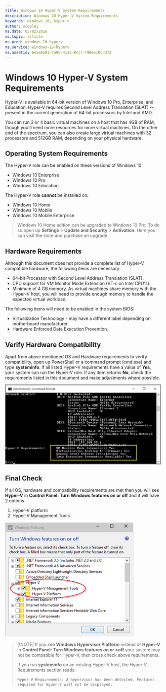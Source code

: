 ```yaml
---
title: Windows 10 Hyper-V System Requirements
description: Windows 10 Hyper-V System Requirements
keywords: windows 10, hyper-v
author: scooley
ms.date: 05/02/2016
ms.topic: article
ms.prod: windows-10-hyperv
ms.service: windows-10-hyperv
ms.assetid: 6e5e6b01-7a9d-4123-8cc7-f986e10cd372
---
```


# Windows 10 Hyper-V System Requirements

Hyper-V is available in 64-bit version of Windows 10 Pro, Enterprise, and Education. Hyper-V requires Second Level Address Translation (SLAT) -- present in the current generation of 64-bit processors by Intel and AMD.

You can run 3 or 4 basic virtual machines on a host that has 4GB of RAM, though you'll need more resources for more virtual machines. On the other end of the spectrum, you can also create large virtual machines with 32 processors and 512GB RAM, depending on your physical hardware.

## Operating System Requirements

The Hyper-V role can be enabled on these versions of Windows 10:

- Windows 10 Enterprise
- Windows 10 Pro
- Windows 10 Education

The Hyper-V role **cannot** be installed on:

- Windows 10 Home
- Windows 10 Mobile
- Windows 10 Mobile Enterprise

>Windows 10 Home edition can be upgraded to Windows 10 Pro. To do so open up **Settings** > **Update and Security** > **Activation**. Here you can visit the store and purchase an upgrade.

## Hardware Requirements

Although this document does not provide a complete list of Hyper-V compatible hardware, the following items are necessary:

- 64-bit Processor with Second Level Address Translation (SLAT).
- CPU support for VM Monitor Mode Extension (VT-c on Intel CPU's).
- Minimum of 4 GB memory. As virtual machines share memory with the Hyper-V host, you will need to provide enough memory to handle the expected virtual workload.

The following items will need to be enabled in the system BIOS:
- Virtualization Technology - may have a different label depending on motherboard manufacturer.
- Hardware Enforced Data Execution Prevention.

## Verify Hardware Compatibility

Apart from above mentioned OS and Hardware requirements to verify compatibility, open up PowerShell or a command prompt (cmd.exe) and type **systeminfo**. If all listed Hyper-V requirements have a value of **Yes**, your system can run the Hyper-V role. If any item returns **No**, check the requirements listed in this document and make adjustments where possible.

![](media/SystemInfo-upd.png)

## Final Check

If all OS, hardware and compatibility requirements are met then you will see **Hyper-V** in **Control Panel: Turn Windows features on or off** and it will have 2 options.

1. Hyper-V platform
1. Hyper-V Management Tools

![](media/hyper_v_feature_screenshot.png)

> [!NOTE] If you see **Windows Hypervisor Platform** instead of **Hyper-V** in **Control Panel: Turn Windows features on or >off** your system may not be compatible for Hyper-V, then cross check above requirements.
>
>If you run **systeminfo** on an existing Hyper-V host, the Hyper-V Requirements section reads:
>
>```
>Hyper-V Requirements: A hypervisor has been detected. Features required for Hyper-V will not be displayed.
>```

